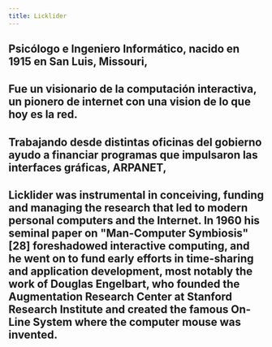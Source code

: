 ```yaml
---
title: Licklider
---
```


## Psicólogo e Ingeniero Informático, nacido en 1915 en San Luis, Missouri,
## Fue un visionario de la computación interactiva, un pionero de internet con una vision de lo que hoy es la red.
## Trabajando desde distintas oficinas del gobierno ayudo a financiar programas que impulsaron las interfaces gráficas, ARPANET,
## Licklider was instrumental in conceiving, funding and managing the research that led to modern personal computers and the Internet. In 1960 his seminal paper on "Man-Computer Symbiosis"[28] foreshadowed interactive computing, and he went on to fund early efforts in time-sharing and application development, most notably the work of Douglas Engelbart, who founded the Augmentation Research Center at Stanford Research Institute and created the famous On-Line System where the computer mouse was invented.
##
